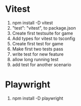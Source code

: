 # Vitest
1. npm install -D vitest
2. "test": "vitest", to package.json
3. Create first testsuite for game
4. Add types for vitest to tsconfig
5. Create first test for game
6. Make first two tests pass
7. write test for new feature
8. allow long running test
9. add test for another scenario


# Playwright
1. npm install -D playwright